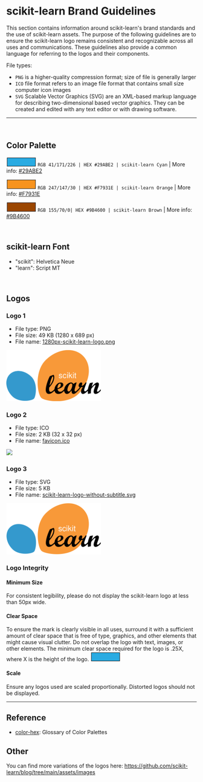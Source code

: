# scikit-learn Brand Guidelines

This section contains information around scikit-learn's brand standards and the use of scikit-learn assets. The purpose of the following guidelines are to ensure the scikit-learn logo remains consistent and recognizable across all uses and communications. These guidelines also provide a common language for referring to the logos and their components.


File types:
- `PNG` is a higher-quality compression format; size of file is generally larger
- `ICO` file format refers to an image file format that contains small size computer icon images
- `SVG` Scalable Vector Graphics (SVG) are an XML-based markup language for describing two-dimensional based vector graphics. They can be created and edited with any text editor or with drawing software.

---
<br>

## Color Palette

![#29ABE2 Cyan](brand_colors/colorswatch_29ABE2_cyan.png) `RGB 41/171/226 | HEX #29ABE2 | scikit-learn Cyan` | More info: [#29ABE2](https://www.color-hex.com/color/29abe2)

![#F7931E Orange](brand_colors/colorswatch_F7931E_orange.png)  `RGB 247/147/30 | HEX #F7931E | scikit-learn Orange` | More info: [#F7931E](https://www.color-hex.com/color/f7931e)

![#9B4600 Brown](brand_colors/colorswatch_9B4600_brown.png) `RGB 155/70/0| HEX #9B4600 | scikit-learn Brown` | More info: [#9B4600](https://www.color-hex.com/color/9b4600)

<br>


## scikit-learn Font
- "scikit": Helvetica Neue
- "learn": Script MT
<br>


## Logos

### Logo 1
- File type: PNG
- File size: 49 KB (1280 x 689 px)
- File name: [1280px-scikit-learn-logo.png](https://github.com/scikit-learn/scikit-learn/blob/main/doc/logos/1280px-scikit-learn-logo.png)

<img src="1280px-scikit-learn-logo.png" width="250px">

<br>

### Logo 2
- File type: ICO
- File size: 2 KB (32 x 32 px)
- File name: [favicon.ico](https://github.com/scikit-learn/scikit-learn/blob/main/doc/logos/favicon.ico)

<img src="favicon.ico" width="100px">

<br>

### Logo 3
- File type: SVG
- File size: 5 KB
- File name: [scikit-learn-logo-without-subtitle.svg](https://github.com/scikit-learn/scikit-learn/blob/main/doc/logos/scikit-learn-logo-without-subtitle.svg)

<img src="scikit-learn-logo-without-subtitle.svg" width="250px">


### Logo Integrity

#### Minimum Size
For consistent legibility, please do not display the scikit-learn logo at less than 50px wide.

#### Clear Space
To ensure the mark is clearly visible in all uses, surround it with a sufficient amount of clear space that is free of type, graphics, and other elements that might cause visual clutter. Do not overlap the logo with text, images, or other elements. The minimum clear space required for the logo is .25X, where X is the height of the logo.
![#29ABE2 Cyan](brand_colors/colorswatch_29ABE2_cyan.png)

#### Scale
Ensure any logos used are scaled proportionally. Distorted logos should not be displayed.


---

## Reference
- [color-hex](https://www.color-hex.com): Glossary of Color Palettes

## Other
You can find more variations of the logos here:  https://github.com/scikit-learn/blog/tree/main/assets/images
